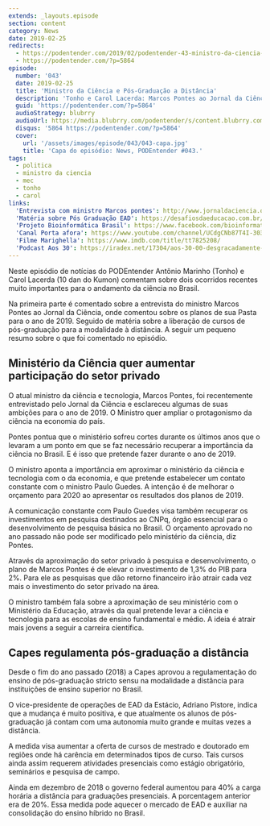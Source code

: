 ```yaml
---
extends: _layouts.episode
section: content
category: News
date: 2019-02-25
redirects:
  - https://podentender.com/2019/02/podentender-43-ministro-da-ciencia-e-pos-graduacao-a-distancia.html
  - https://podentender.com/?p=5864
episode:
  number: '043'
  date: 2019-02-25
  title: 'Ministro da Ciência e Pós-Graduação a Distância'
  description: 'Tonho e Carol Lacerda: Marcos Pontes ao Jornal da Ciência comenta planos para o ano de 2019. Capes libera cursos de pós-graduação na modalidae EAD.'
  guid: 'https://podentender.com/?p=5864'
  audioStrategy: blubrry
  audioUrl: https://media.blubrry.com/podentender/s/content.blubrry.com/podentender/PODEntender_43.mp3
  disqus: '5864 https://podentender.com/?p=5864'
  cover:
    url: '/assets/images/episode/043/043-capa.jpg'
    title: 'Capa do episódio: News, PODEntender #043.'
tags:
  - politica
  - ministro da ciencia
  - mec
  - tonho
  - carol
links:
  'Entrevista com ministro Marcos pontes': http://www.jornaldaciencia.org.br/precisamos-recuperar-o-prestigio-da-ciencia-brasileira-afirma-marcos-pontes/
  'Matéria sobre Pós Graduação EAD': https://desafiosdaeducacao.com.br/mestrados-doutorados-ead-no-brasil/
  'Projeto Bioinformática Brasil': https://www.facebook.com/bioinformaticabr
  'Canal Porta afora': https://www.youtube.com/channel/UCdgCNb87T4I-303KHF6FBhw
  'Filme Marighella': https://www.imdb.com/title/tt7825208/
  'Podcast Aos 30': https://iradex.net/17304/aos-30-00-desgracadamente-maravilhosa/
---
```


Neste episódio de notícias do PODEntender Antônio Marinho (Tonho) e Carol Lacerda (10 dan do Kumon) comentam
sobre dois ocorridos recentes muito importantes para o andamento da ciência no Brasil.

Na primeira parte é comentado sobre a entrevista do ministro Marcos Pontes ao Jornal da Ciência, onde comentou
sobre os planos de sua Pasta para o ano de 2019. Seguido de matéria sobre a liberação de cursos de pós-graduação
para a modalidade à distância. A seguir um pequeno resumo sobre o que foi comentado no episódio.

## Ministério da Ciência quer aumentar participação do setor privado

O atual ministro da ciência e tecnologia, Marcos Pontes, foi recentemente entrevistado pelo Jornal da Ciência
e esclareceu algumas de suas ambições para o ano de 2019. O Ministro quer ampliar o protagonismo da ciência
na economia do país.

Pontes pontua que o ministério sofreu cortes durante os últimos anos que o levaram a um ponto em que se faz
necessário recuperar a importância da ciência no Brasil. E é isso que pretende fazer durante o ano de 2019.

O ministro aponta a importância em aproximar o ministério da ciência e tecnologia com o da economia, e que
pretende estabelecer um contato constante com o ministro Paulo Guedes. A intenção é de melhorar o
orçamento para 2020 ao apresentar os resultados dos planos de 2019.

A comunicação constante com Paulo Guedes visa também recuperar os investimentos em pesquisa destinados ao CNPq,
órgão essencial para o desenvolvimento de pesquisa básica no Brasil. O orçamento aprovado no ano passado
não pode ser modificado pelo ministério da ciência, diz Pontes.

Através da aproximação do setor privado à pesquisa e desenvolvimento, o plano de Marcos Pontes é de elevar o
investimento de 1,3% do PIB para 2%. Para ele as pesquisas que dão retorno financeiro irão atrair cada vez
mais o investimento do setor privado na área.

O ministro também fala sobre a aproximação de seu ministério com o Ministério da Educação, através da qual
pretende levar a ciência e tecnologia para as escolas de ensino fundamental e médio. A ideia é atrair mais
jovens a seguir a carreira científica.

## Capes regulamenta pós-graduação a distância

Desde o fim do ano passado (2018) a Capes aprovou a regulamentação do ensino de pós-graduação stricto sensu
na modalidade a distância para instituições de ensino superior no Brasil.

O vice-presidente de operações de EAD da Estácio, Adriano Pistore, indica que a mudança é muito positiva,
e que atualmente os alunos de pós-graduação já contam com uma autonomia muito grande e muitas vezes a distância.

A medida visa aumentar a oferta de cursos de mestrado e doutorado em regiões onde há carência em determinados
tipos de curso. Tais cursos ainda assim requerem atividades presenciais como estágio obrigatório, seminários
e pesquisa de campo.

Ainda em dezembro de 2018 o governo federal aumentou para 40% a carga horária a distância para graduações presenciais.
A porcentagem anterior era de 20%. Essa medida pode aquecer o mercado de EAD e auxiliar na consolidação do
ensino híbrido no Brasil.
